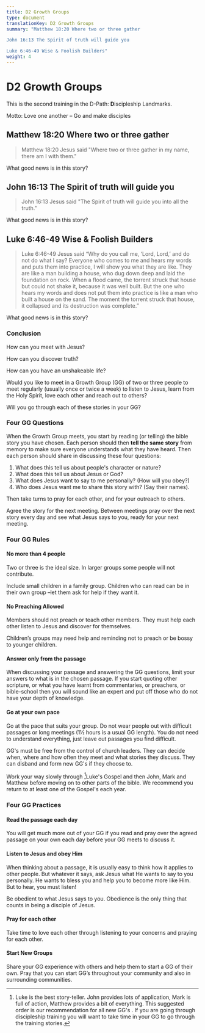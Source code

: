 ```yaml
---
title: D2 Growth Groups
type: document
translationKey: D2 Growth Groups
summary: "Matthew 18:20 Where two or three gather	

John 16:13 The Spirit of truth will guide you	

Luke 6:46-49 Wise & Foolish Builders"
weight: 4
---
```

# D2 Growth Groups

This is the second training in the D-Path: **D**iscipleship Landmarks.

Motto: Love one another – Go and make disciples

## Matthew 18:20 Where two or three gather

>   Matthew 18:20 Jesus said "Where two or three gather in my name, there am I with them."

What good news is in this story?

## John 16:13 The Spirit of truth will guide you

>   John 16:13 Jesus said "The Spirit of truth will guide you into all the truth."

What good news is in this story?

## Luke 6:46-49 Wise & Foolish Builders

>   Luke 6:46-49 Jesus said “Why do you call me, ‘Lord, Lord,’ and do not do what I say? Everyone who comes to me and hears my words and puts them into practice, I will show you what they are like. They are like a man building a house, who dug down deep and laid the foundation on rock. When a flood came, the torrent struck that house but could not shake it, because it was well built. But the one who hears my words and does not put them into practice is like a man who built a house on the sand. The moment the torrent struck that house, it collapsed and its destruction was complete.”

What good news is in this story?

### Conclusion

How can you meet with Jesus?

How can you discover truth?

How can you have an unshakeable life?

Would you like to meet in a Growth Group (GG) of two or three people to meet regularly (usually once or twice a week) to listen to Jesus, learn from the Holy Spirit, love each other and reach out to others?

Will you go through each of these stories in your GG?

### Four GG Questions

When the Growth Group meets, you start by reading (or telling) the bible story you have chosen. Each person should then **tell the same story** from memory to make sure everyone understands what they have heard. Then each person should share in discussing these four questions:

1.  What does this tell us about people's character or nature?
2.  What does this tell us about Jesus or God?
3.  What does Jesus want to say to me personally? (How will you obey?)
4.  Who does Jesus want me to share this story with? (Say their names).

Then take turns to pray for each other, and for your outreach to others.

Agree the story for the next meeting. Between meetings pray over the next story every day and see what Jesus says to you, ready for your next meeting.

### Four GG Rules

#### No more than 4 people

Two or three is the ideal size. In larger groups some people will not contribute.

Include small children in a family group. Children who can read can be in their own group –let them ask for help if they want it.

#### No Preaching Allowed

Members should not preach or teach other members. They must help each other listen to Jesus and discover for themselves.

Children’s groups may need help and reminding not to preach or be bossy to younger children.

#### Answer only from the passage

When discussing your passage and answering the GG questions, limit your answers to what is in the chosen passage. If you start quoting other scripture, or what you have learnt from commentaries, or preachers, or bible-school then you will sound like an expert and put off those who do not have your depth of knowledge.

#### Go at your own pace

Go at the pace that suits your group. Do not wear people out with difficult passages or long meetings (1½ hours is a usual GG length). You do not need to understand everything, just leave out passages you find difficult.

GG's must be free from the control of church leaders. They can decide when, where and how often they meet and what stories they discuss. They can disband and form new GG's if they choose to.

Work your way slowly through [^1]Luke's Gospel and then John, Mark and Matthew before moving on to other parts of the bible. We recommend you return to at least one of the Gospel's each year.

[^1]: Luke is the best story-teller. John provides lots of application, Mark is full of action, Matthew provides a bit of everything. This suggested order is our recommendation for all new GG's . If you are going through discipleship training you will want to take time in your GG to go through the training stories.

### Four GG Practices

#### Read the passage each day

You will get much more out of your GG if you read and pray over the agreed passage on your own each day before your GG meets to discuss it.

#### Listen to Jesus and obey Him

When thinking about a passage, it is usually easy to think how it applies to other people. But whatever it says, ask Jesus what He wants to say to you personally. He wants to bless you and help you to become more like Him. But to hear, you must listen!

Be obedient to what Jesus says to you. Obedience is the only thing that counts in being a disciple of Jesus.

#### Pray for each other

Take time to love each other through listening to your concerns and praying for each other.

#### Start New Groups

Share your GG experience with others and help them to start a GG of their own. Pray that you can start GG’s throughout your community and also in surrounding communities.

